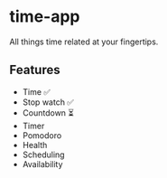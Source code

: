 # time-app

All things time related at your fingertips.

## Features

- Time ✅
- Stop watch ✅
- Countdown ⏳
- Timer
- Pomodoro
- Health
- Scheduling
- Availability
